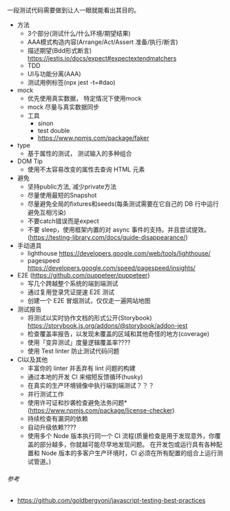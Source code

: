 

一段测试代码需要做到让人一眼就能看出其目的。



- 方法
  - 3个部分(测试什么/什么环境/期望结果)
  - AAA模式构造内容(Arrange/Act/Assert 准备/执行/断言)
  - 描述期望(Bdd形式断言) https://jestjs.io/docs/expect#expectextendmatchers
  - TDD
  - UI与功能分离(AAA)
  - 测试用例标签(npx jest -t=#dao)
- mock
  - 优先使用真实数据， 特定情况下使用mock
  - mock 尽量与真实数据同步
  - 工具
    - sinon
    - test double
    - https://www.npmjs.com/package/faker
- type
  - 基于属性的测试， 测试输入的多种组合
- DOM Tip
  - 使用不太容易改变的属性去查询 HTML 元素
- 避免
  - 坚持public方法, 减少private方法
  - 尽量使用最短的Snapshot
  - 尽量避免全局的fixtures和seeds(每条测试需要在它自己的 DB 行中运行避免互相污染)
  - 不要catch错误而是expect
  - 不要 sleep，使用框架内置的对 async 事件的支持。并且尝试提效。(https://testing-library.com/docs/guide-disappearance/)
- 手动道具
  - lighthouse https://developers.google.com/web/tools/lighthouse/
  - pagespeed https://developers.google.com/speed/pagespeed/insights/
- E2E (https://github.com/puppeteer/puppeteer)
  - 写几个跨越整个系统的端到端测试
  - 通过复用登录凭证提速 E2E 测试
  - 创建一个 E2E 冒烟测试，仅仅走一遍网站地图
- 测试报告
  - 将测试以实时协作文档的形式公开(Storybook) https://storybook.js.org/addons/@storybook/addon-jest
  - 检查覆盖率报告，以发现未覆盖的区域和其他奇怪的地方(coverage)
  - 使用「变异测试」度量逻辑覆盖率????
  - 使用 Test linter 防止测试代码问题
- CI以及其他
  - 丰富你的 linter 并丢弃有 lint 问题的构建
  - 通过本地的开发 CI 来缩短反馈循环(husky)
  - 在真实的生产环境镜像中执行端到端测试？？？
  - 并行测试工作
  - 使用许可证和抄袭检查避免法务问题* (https://www.npmjs.com/package/license-checker)
  - 持续检查有漏洞的依赖
  - 自动升级依赖????
  - 使用多个 Node 版本执行同一个 CI 流程(质量检查是用于发现意外，你覆盖的部分越多，你就越可能尽早地发现问题。 在开发包或运行具有各种配置和 Node 版本的多客户生产环境时，CI 必须在所有配置的组合上运行测试管道。)


###### 参考

- https://github.com/goldbergyoni/javascript-testing-best-practices